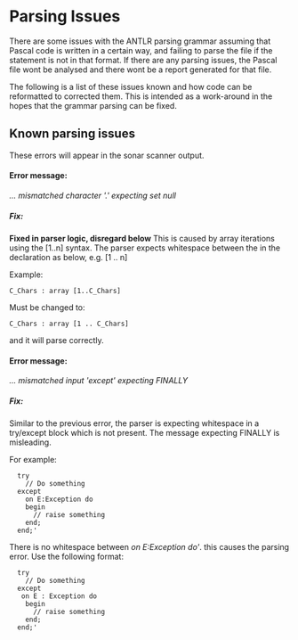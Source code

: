 Parsing Issues
=
There are some issues with the ANTLR parsing grammar assuming that Pascal code is written in a 
certain way, and failing to parse the file if the statement is not in that format. If there are 
any parsing issues, the Pascal file wont be analysed and there wont be a report generated for that
file. 

The following is a list of these issues known and how code can be reformatted to corrected them.
This is intended as a work-around in the hopes that the grammar parsing can be fixed.

## Known parsing issues
These errors will appear in the sonar scanner output.

#### Error message:
*... mismatched character '.' expecting set null*

##### Fix:

**Fixed in parser logic, disregard below**
This is caused by array iterations using the [1..n] syntax. The parser expects whitespace between 
the in the declaration as below, e.g. [1 .. n]

Example: 

~~~~
C_Chars : array [1..C_Chars]
~~~~

Must be changed to: 

~~~~
C_Chars : array [1 .. C_Chars]
~~~~
and it will parse correctly.

#### Error message:
*... mismatched input 'except' expecting FINALLY*

##### Fix:
Similar to the previous error, the parser is expecting whitespace in a try/except block which is not
present. The message expecting FINALLY is misleading.

For example:

	
~~~~
  try
    // Do something
  except
    on E:Exception do
    begin
      // raise something
    end;
  end;'
~~~~

There is no whitespace between *on E:Exception do'*. this causes the parsing error. Use the following
format:

~~~~
  try
    // Do something
  except
   on E : Exception do
    begin
      // raise something
    end;
  end;'
~~~~

